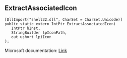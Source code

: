 ## ExtractAssociatedIcon

```
[DllImport("shell32.dll", CharSet = CharSet.Unicode)]
public static extern IntPtr ExtractAssociatedIcon(
   IntPtr hInst,
   StringBuilder lpIconPath,
   out ushort lpiIcon
);
```

Microsoft documentation: [Link](https://docs.microsoft.com/en-us/windows/win32/api/shellapi/nf-shellapi-extractassociatediconw)
